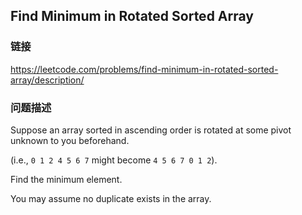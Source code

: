 ## Find Minimum in Rotated Sorted Array  
### 链接  
https://leetcode.com/problems/find-minimum-in-rotated-sorted-array/description/  
### 问题描述
Suppose an array sorted in ascending order is rotated at some pivot unknown to you beforehand.

(i.e., `0 1 2 4 5 6 7` might become `4 5 6 7 0 1 2`).

Find the minimum element.

You may assume no duplicate exists in the array.
